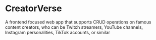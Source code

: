 # CreatorVerse
A frontend focused web app that supports CRUD operations on famous content creators, who can be Twitch streamers, YouTube channels, Instagram personalities, TikTok accounts, or similar
